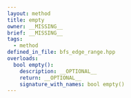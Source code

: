 ```yaml
---
layout: method
title: empty
owner: __MISSING__
brief: __MISSING__
tags:
  - method
defined_in_file: bfs_edge_range.hpp
overloads:
  bool empty():
    description: __OPTIONAL__
    return: __OPTIONAL__
    signature_with_names: bool empty()
---
```


